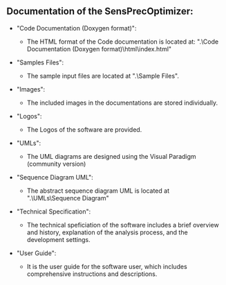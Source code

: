 ## Documentation of the SensPrecOptimizer:

  * "Code Documentation (Doxygen format)":
    * The HTML format of the Code documentation is located at: ".\Code Documentation (Doxygen format)\html\index.html"


  * "Samples Files":
    * The sample input files are located at ".\Sample Files\".


  * "Images":
    * The included images in the documentations are stored individually.


  * "Logos":
    * The Logos of the software are provided.


  * "UMLs":
    * The UML diagrams are designed using the Visual Paradigm (community version)


  * "Sequence Diagram UML": 
    * The abstract sequence diagram UML is located at ".\UMLs\Sequence Diagram\"

    
  * "Technical Specification":     
    * The technical speficiation of the software includes a brief overview and history, explanation of the analysis process, and the development settings.
    
    
  * "User Guide":
    * It is the user guide for the software user, which includes comprehensive instructions and descriptions.
